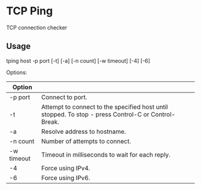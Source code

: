 # TCP Ping
TCP connection checker

## Usage

tping host -p port [-t] [-a] [-n count] [-w timeout] [-4] [-6]

Options:

| Option     |                  |
|------------| -----------------|
| -p port    | Connect to port. |
| -t         | Attempt to connect to the specified host until stopped. To stop - press Control-C or Control-Break. |
| -a         | Resolve address to hostname. |
| -n count   | Number of attempts to connect. |
| -w timeout | Timeout in milliseconds to wait for each reply. |
| -4         | Force using IPv4. |
| -6         | Force using IPv6. |

